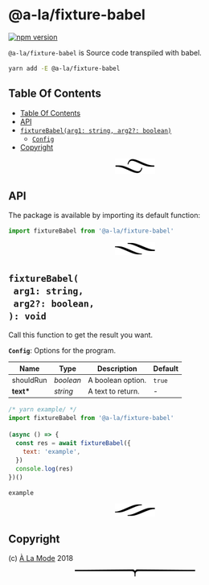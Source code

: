 # @a-la/fixture-babel

[![npm version](https://badge.fury.io/js/@a-la/fixture-babel.svg)](https://npmjs.org/package/@a-la/fixture-babel)

`@a-la/fixture-babel` is Source code transpiled with babel.

```sh
yarn add -E @a-la/fixture-babel
```

## Table Of Contents

- [Table Of Contents](#table-of-contents)
- [API](#api)
- [`fixtureBabel(arg1: string, arg2?: boolean)`](#mynewpackagearg1-stringarg2-boolean-void)
  * [`Config`](#type-config)
- [Copyright](#copyright)

<p align="center"><a href="#table-of-contents"><img src=".documentary/section-breaks/0.svg?sanitize=true"></a></p>

## API

The package is available by importing its default function:

```js
import fixtureBabel from '@a-la/fixture-babel'
```

<p align="center"><a href="#table-of-contents"><img src=".documentary/section-breaks/1.svg?sanitize=true"></a></p>

## `fixtureBabel(`<br/>&nbsp;&nbsp;`arg1: string,`<br/>&nbsp;&nbsp;`arg2?: boolean,`<br/>`): void`

Call this function to get the result you want.

__<a name="type-config">`Config`</a>__: Options for the program.

|   Name    |   Type    |    Description    | Default |
| --------- | --------- | ----------------- | ------- |
| shouldRun | _boolean_ | A boolean option. | `true`  |
| __text*__ | _string_  | A text to return. | -       |

```js
/* yarn example/ */
import fixtureBabel from '@a-la/fixture-babel'

(async () => {
  const res = await fixtureBabel({
    text: 'example',
  })
  console.log(res)
})()
```
```
example
```

<p align="center"><a href="#table-of-contents"><img src=".documentary/section-breaks/2.svg?sanitize=true"></a></p>

## Copyright

(c) [À La Mode][1] 2018

[1]: https://alamode.cc

<p align="center"><a href="#table-of-contents"><img src=".documentary/section-breaks/-1.svg?sanitize=true"></a></p>